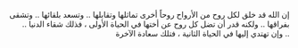 
<p align="right">
 إن الله قد خلق لكل روح من الأرواح روحاً أخرى تماثلها وتقابلها .. وتسعد بلقائها .. وتشقى بفراقها .. ولكنه قدر أن تضل كل روح عن أختها في الحياة الأولى ،
 فذلك شقاء الدنيا .. وإن تهتدي إليها في الحياة الثانية ، فتلك سعادة الآخرة ..
</p>
